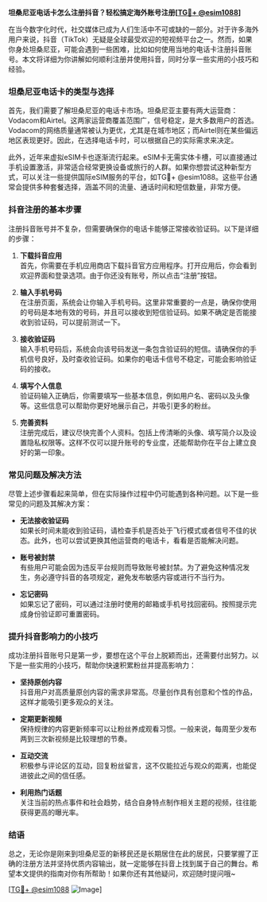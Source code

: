 **坦桑尼亚电话卡怎么注册抖音？轻松搞定海外账号注册[[TG💪+ @esim1088](https://t.me/s/esim1088)]**

在当今数字化时代，社交媒体已成为人们生活中不可或缺的一部分。对于许多海外用户来说，抖音（TikTok）无疑是全球最受欢迎的短视频平台之一。然而，如果你身处坦桑尼亚，可能会遇到一些困难，比如如何使用当地的电话卡注册抖音账号。本文将详细为你讲解如何顺利注册并使用抖音，同时分享一些实用的小技巧和经验。

### 坦桑尼亚电话卡的类型与选择

首先，我们需要了解坦桑尼亚的电话卡市场。坦桑尼亚主要有两大运营商：Vodacom和Airtel。这两家运营商覆盖范围广，信号稳定，是大多数用户的首选。Vodacom的网络质量通常被认为更优，尤其是在城市地区；而Airtel则在某些偏远地区表现更好。因此，在选择电话卡时，可以根据自己的实际需求来决定。

此外，近年来虚拟eSIM卡也逐渐流行起来。eSIM卡无需实体卡槽，可以直接通过手机设置激活，非常适合经常更换设备或旅行的人群。如果你想尝试这种新型方式，可以关注一些提供国际eSIM服务的平台，如TG💪+ @esim1088。这些平台通常会提供多种套餐选择，涵盖不同的流量、通话时间和短信数量，非常方便。

### 抖音注册的基本步骤

注册抖音账号并不复杂，但需要确保你的电话卡能够正常接收验证码。以下是详细的步骤：

1. **下载抖音应用**  
   首先，你需要在手机应用商店下载抖音官方应用程序。打开应用后，你会看到欢迎界面和登录选项。由于你还没有账号，所以点击“注册”按钮。

2. **输入手机号码**  
   在注册页面，系统会让你输入手机号码。这里非常重要的一点是，确保你使用的号码是本地有效的号码，并且可以接收到短信验证码。如果不确定是否能接收到验证码，可以提前测试一下。

3. **接收验证码**  
   输入手机号码后，系统会向该号码发送一条包含验证码的短信。请确保你的手机信号良好，及时查收验证码。如果你的电话卡信号不稳定，可能会影响验证码的接收。

4. **填写个人信息**  
   验证码输入正确后，你需要填写一些基本信息，例如用户名、密码以及头像等。这些信息可以帮助你更好地展示自己，并吸引更多的粉丝。

5. **完善资料**  
   注册完成后，建议尽快完善个人资料。包括上传清晰的头像、填写简介以及设置隐私权限等。这样不仅可以提升账号的专业度，还能帮助你在平台上建立良好的第一印象。

### 常见问题及解决方法

尽管上述步骤看起来简单，但在实际操作过程中仍可能遇到各种问题。以下是一些常见的问题及其解决方案：

- **无法接收验证码**  
  如果长时间未能收到验证码，请检查手机是否处于飞行模式或者信号不佳的状态。此外，也可以尝试更换其他运营商的电话卡，看看是否能解决问题。

- **账号被封禁**  
  有些用户可能会因为违反平台规则而导致账号被封禁。为了避免这种情况发生，务必遵守抖音的各项规定，避免发布敏感内容或进行不当行为。

- **忘记密码**  
  如果忘记了密码，可以通过注册时使用的邮箱或手机号找回密码。按照提示完成身份验证即可重置密码。

### 提升抖音影响力的小技巧

成功注册抖音账号只是第一步，要想在这个平台上脱颖而出，还需要付出努力。以下是一些实用的小技巧，帮助你快速积累粉丝并提高影响力：

- **坚持原创内容**  
  抖音用户对高质量原创内容的需求非常高。尽量创作具有创意和个性的作品，这样才能吸引更多观众的关注。

- **定期更新视频**  
  保持规律的内容更新频率可以让粉丝养成观看习惯。一般来说，每周至少发布两到三次新视频是比较理想的节奏。

- **互动交流**  
  积极参与评论区的互动，回复粉丝留言，这不仅能拉近与观众的距离，也能促进彼此之间的信任感。

- **利用热门话题**  
  关注当前的热点事件和社会趋势，结合自身特点制作相关主题的视频，往往能获得更高的曝光率。

### 结语

总之，无论你是刚来到坦桑尼亚的新移民还是长期居住在此的居民，只要掌握了正确的注册方法并坚持优质内容输出，就一定能够在抖音上找到属于自己的舞台。希望本文提供的指南对你有所帮助！如果你还有其他疑问，欢迎随时提问哦~

[[TG💪+ @esim1088](https://t.me/s/esim1088) ![Image](https://i.postimg.cc/4NQfJmqS/Snipaste-2025-05-13-00-14-12.png)]